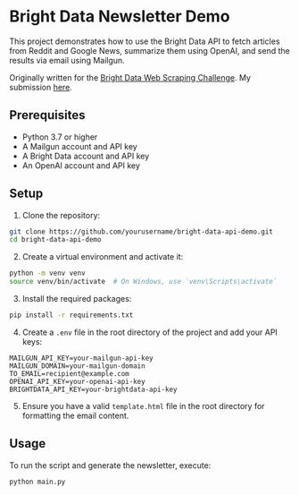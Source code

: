 # Bright Data Newsletter Demo

This project demonstrates how to use the Bright Data API to fetch articles from Reddit and Google News, summarize them using OpenAI, and send the results via email using Mailgun.

Originally written for the [Bright Data Web Scraping Challenge](https://dev.to/t/brightdatachallenge). My submission [here](https://dev.to/b-d055/using-bright-data-and-openai-to-auto-generate-tldr-style-newsletters-42cl).

## Prerequisites

- Python 3.7 or higher
- A Mailgun account and API key
- A Bright Data account and API key
- An OpenAI account and API key

## Setup

1. Clone the repository:

```sh
git clone https://github.com/yourusername/bright-data-api-demo.git
cd bright-data-api-demo
```

2. Create a virtual environment and activate it:

```sh
python -m venv venv
source venv/bin/activate  # On Windows, use `venv\Scripts\activate`
```

3. Install the required packages:

```sh
pip install -r requirements.txt
```

4. Create a `.env` file in the root directory of the project and add your API keys:

```env
MAILGUN_API_KEY=your-mailgun-api-key
MAILGUN_DOMAIN=your-mailgun-domain
TO_EMAIL=recipient@example.com
OPENAI_API_KEY=your-openai-api-key
BRIGHTDATA_API_KEY=your-brightdata-api-key
```

5. Ensure you have a valid `template.html` file in the root directory for formatting the email content.

## Usage

To run the script and generate the newsletter, execute:

```sh
python main.py
```